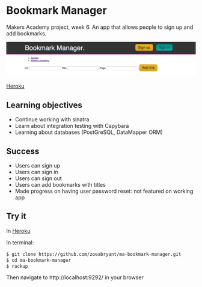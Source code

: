 Bookmark Manager
===================

Makers Academy project, week 6. An app that allows people to sign up and add bookmarks.

![Bookmark Manager](https://github.com/zoeabryant/ma-bookmark-manager/blob/master/screenshot_bookmark.png)

[Heroku](https://fierce-taiga-7369.herokuapp.com/)

## Learning objectives
* Continue working with sinatra
* Learn about integration testing with Capybara
* Learning about databases (PostGreSQL, DataMapper ORM)

## Success
* Users can sign up
* Users can sign in
* Users can sign out
* Users can add bookmarks with titles
* Made progress on having user password reset: not featured on working app

## Try it
In [Heroku](https://fierce-taiga-7369.herokuapp.com/)

In terminal:

`````
$ git clone https://github.com/zoeabryant/ma-bookmark-manager.git
$ cd ma-bookmark-manager
$ rackup
`````
Then navigate to http://localhost:9292/ in your browser